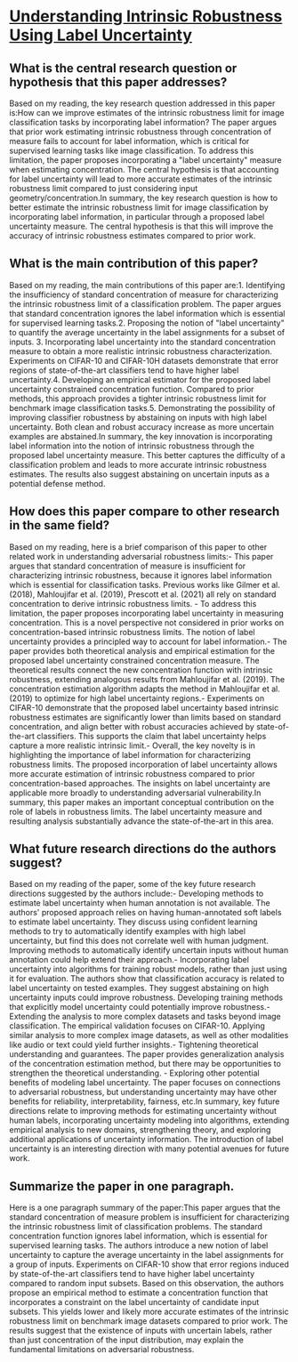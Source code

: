 # [Understanding Intrinsic Robustness Using Label Uncertainty](https://arxiv.org/abs/2107.03250)

## What is the central research question or hypothesis that this paper addresses?

Based on my reading, the key research question addressed in this paper is:How can we improve estimates of the intrinsic robustness limit for image classification tasks by incorporating label information? The paper argues that prior work estimating intrinsic robustness through concentration of measure fails to account for label information, which is critical for supervised learning tasks like image classification. To address this limitation, the paper proposes incorporating a "label uncertainty" measure when estimating concentration. The central hypothesis is that accounting for label uncertainty will lead to more accurate estimates of the intrinsic robustness limit compared to just considering input geometry/concentration.In summary, the key research question is how to better estimate the intrinsic robustness limit for image classification by incorporating label information, in particular through a proposed label uncertainty measure. The central hypothesis is that this will improve the accuracy of intrinsic robustness estimates compared to prior work.


## What is the main contribution of this paper?

Based on my reading, the main contributions of this paper are:1. Identifying the insufficiency of standard concentration of measure for characterizing the intrinsic robustness limit of a classification problem. The paper argues that standard concentration ignores the label information which is essential for supervised learning tasks.2. Proposing the notion of "label uncertainty" to quantify the average uncertainty in the label assignments for a subset of inputs. 3. Incorporating label uncertainty into the standard concentration measure to obtain a more realistic intrinsic robustness characterization. Experiments on CIFAR-10 and CIFAR-10H datasets demonstrate that error regions of state-of-the-art classifiers tend to have higher label uncertainty.4. Developing an empirical estimator for the proposed label uncertainty constrained concentration function. Compared to prior methods, this approach provides a tighter intrinsic robustness limit for benchmark image classification tasks.5. Demonstrating the possibility of improving classifier robustness by abstaining on inputs with high label uncertainty. Both clean and robust accuracy increase as more uncertain examples are abstained.In summary, the key innovation is incorporating label information into the notion of intrinsic robustness through the proposed label uncertainty measure. This better captures the difficulty of a classification problem and leads to more accurate intrinsic robustness estimates. The results also suggest abstaining on uncertain inputs as a potential defense method.


## How does this paper compare to other research in the same field?

Based on my reading, here is a brief comparison of this paper to other related work in understanding adversarial robustness limits:- This paper argues that standard concentration of measure is insufficient for characterizing intrinsic robustness, because it ignores label information which is essential for classification tasks. Previous works like Gilmer et al. (2018), Mahloujifar et al. (2019), Prescott et al. (2021) all rely on standard concentration to derive intrinsic robustness limits. - To address this limitation, the paper proposes incorporating label uncertainty in measuring concentration. This is a novel perspective not considered in prior works on concentration-based intrinsic robustness limits. The notion of label uncertainty provides a principled way to account for label information.- The paper provides both theoretical analysis and empirical estimation for the proposed label uncertainty constrained concentration measure. The theoretical results connect the new concentration function with intrinsic robustness, extending analogous results from Mahloujifar et al. (2019). The concentration estimation algorithm adapts the method in Mahloujifar et al. (2019) to optimize for high label uncertainty regions.- Experiments on CIFAR-10 demonstrate that the proposed label uncertainty based intrinsic robustness estimates are significantly lower than limits based on standard concentration, and align better with robust accuracies achieved by state-of-the-art classifiers. This supports the claim that label uncertainty helps capture a more realistic intrinsic limit.- Overall, the key novelty is in highlighting the importance of label information for characterizing robustness limits. The proposed incorporation of label uncertainty allows more accurate estimation of intrinsic robustness compared to prior concentration-based approaches. The insights on label uncertainty are applicable more broadly to understanding adversarial vulnerability.In summary, this paper makes an important conceptual contribution on the role of labels in robustness limits. The label uncertainty measure and resulting analysis substantially advance the state-of-the-art in this area.


## What future research directions do the authors suggest?

Based on my reading of the paper, some of the key future research directions suggested by the authors include:- Developing methods to estimate label uncertainty when human annotation is not available. The authors' proposed approach relies on having human-annotated soft labels to estimate label uncertainty. They discuss using confident learning methods to try to automatically identify examples with high label uncertainty, but find this does not correlate well with human judgment. Improving methods to automatically identify uncertain inputs without human annotation could help extend their approach.- Incorporating label uncertainty into algorithms for training robust models, rather than just using it for evaluation. The authors show that classification accuracy is related to label uncertainty on tested examples. They suggest abstaining on high uncertainty inputs could improve robustness. Developing training methods that explicitly model uncertainty could potentially improve robustness.- Extending the analysis to more complex datasets and tasks beyond image classification. The empirical validation focuses on CIFAR-10. Applying similar analysis to more complex image datasets, as well as other modalities like audio or text could yield further insights.- Tightening theoretical understanding and guarantees. The paper provides generalization analysis of the concentration estimation method, but there may be opportunities to strengthen the theoretical understanding. - Exploring other potential benefits of modeling label uncertainty. The paper focuses on connections to adversarial robustness, but understanding uncertainty may have other benefits for reliability, interpretability, fairness, etc.In summary, key future directions relate to improving methods for estimating uncertainty without human labels, incorporating uncertainty modeling into algorithms, extending empirical analysis to new domains, strengthening theory, and exploring additional applications of uncertainty information. The introduction of label uncertainty is an interesting direction with many potential avenues for future work.


## Summarize the paper in one paragraph.

Here is a one paragraph summary of the paper:This paper argues that the standard concentration of measure problem is insufficient for characterizing the intrinsic robustness limit of classification problems. The standard concentration function ignores label information, which is essential for supervised learning tasks. The authors introduce a new notion of label uncertainty to capture the average uncertainty in the label assignments for a group of inputs. Experiments on CIFAR-10 show that error regions induced by state-of-the-art classifiers tend to have higher label uncertainty compared to random input subsets. Based on this observation, the authors propose an empirical method to estimate a concentration function that incorporates a constraint on the label uncertainty of candidate input subsets. This yields lower and likely more accurate estimates of the intrinsic robustness limit on benchmark image datasets compared to prior work. The results suggest that the existence of inputs with uncertain labels, rather than just concentration of the input distribution, may explain the fundamental limitations on adversarial robustness.
